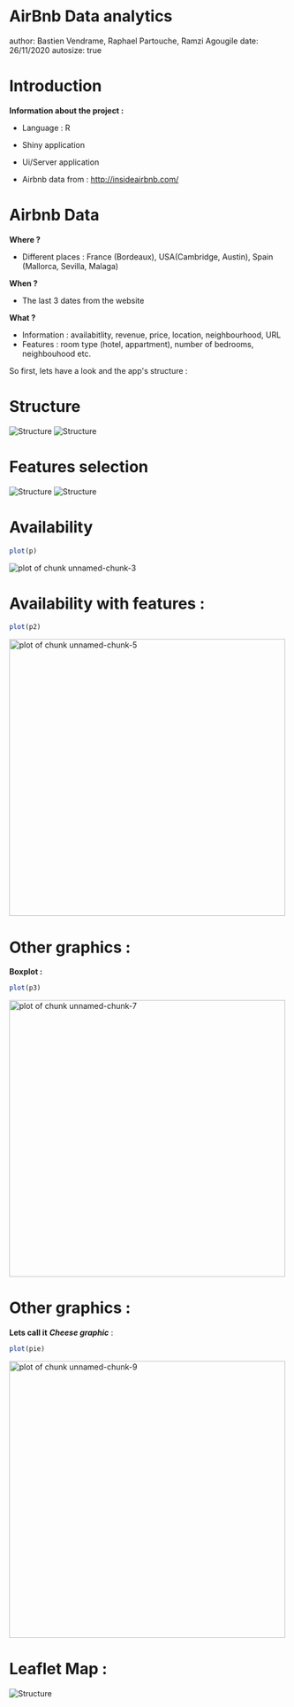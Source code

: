 AirBnb Data analytics
========================================================
author: Bastien Vendrame, Raphael Partouche, Ramzi Agougile
date: 26/11/2020
autosize: true




Introduction
========================================================

**Information about the project :**
 
- Language : R

- Shiny application


- Ui/Server application


- Airbnb data from : http://insideairbnb.com/ 


Airbnb Data
========================================================
**Where ?**
- Different places : France (Bordeaux), USA(Cambridge, Austin), Spain (Mallorca, Sevilla, Malaga)

**When ?**

- The last 3 dates from the website

**What ?**
- Information : availabitlity, revenue, price, location, neighbourhood, URL
- Features : room type (hotel, appartment), number of bedrooms, neighbouhood etc.

So first, lets have a look and the app's structure : 



Structure
========================================================

![Structure](www/comparator.png)  ![Structure](www/map.png)


Features selection
========================================================
![Structure](www/selectCity.png)  ![Structure](www/selectFeatures.png)

Availability
========================================================




```r
plot(p)
```

![plot of chunk unnamed-chunk-3](rmd_presentation-figure/unnamed-chunk-3-1.png)

Availability with features :
========================================================




```r
plot(p2)
```

<img src="rmd_presentation-figure/unnamed-chunk-5-1.png" title="plot of chunk unnamed-chunk-5" alt="plot of chunk unnamed-chunk-5" width="500px" />

Other graphics :
========================================================

**Boxplot :**




```r
plot(p3)
```

<img src="rmd_presentation-figure/unnamed-chunk-7-1.png" title="plot of chunk unnamed-chunk-7" alt="plot of chunk unnamed-chunk-7" width="500px" />

Other graphics :
========================================================

**Lets call it** ***Cheese graphic*** :




```r
plot(pie)
```

<img src="rmd_presentation-figure/unnamed-chunk-9-1.png" title="plot of chunk unnamed-chunk-9" alt="plot of chunk unnamed-chunk-9" width="500px" />

Leaflet Map :
========================================================
![Structure](www/leaflet.png)

